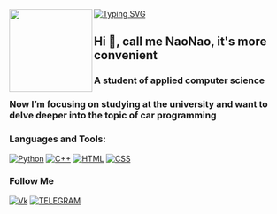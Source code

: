 <div id="header" >
  <img src = "https://media.giphy.com/media/74OhY9HiyDddCvPtgf/giphy.gif?cid=ecf05e47271qwlch94m75jwo3kik869s70ofw26giwz2y3z9&ep=v1_gifs_search&rid=giphy.gif&ct=g" width = "150" align="left"/>
</div>

 <div class = "a" align="left">
 <a href="https://git.io/typing-svg"><img src="https://readme-typing-svg.demolab.com?font=Fira+Code&weight=500&size=44&pause=1000&color=6D9FFF&background=36FFF600&center=true&vCenter=true&width=435&lines=naonaogh" alt="Typing SVG" /></a>
 </div>
 
## Hi 👋, call me NaoNao, it's more convenient
### А student of applied computer science
### Now I’m focusing on studying at the university and want to delve deeper into the topic of car programming

### Languages and Tools:
[![Python](https://shields.io/badge/-Python-1D405C?style=for-the-badge&logo=python&logoColor=fff)](https://www.python.org)
[![C++](https://shields.io/badge/-C++-659AD2?style=for-the-badge&logo=C%2b%2b&logoColor=fff)](https://www.w3schools.com/cpp/cpp_intro.asp)
[![HTML](https://shields.io/badge/-HTML-F16529?style=for-the-badge&logo=html5&logoColor=fff)](https://www.w3schools.com/html/)
[![CSS](https://shields.io/badge/-CSS-264DE4?style=for-the-badge&logo=css3&logoColor=fff)](https://www.w3schools.com/css/)

### Follow Me
[![Vk](https://shields.io/badge/-Vkontakte-0077FF?style=for-the-badge&logo=Vk&logoColor=fff)](https://vk.com/naonaogh)
[![TELEGRAM](https://shields.io/badge/-TELEGRAM-28A8E9?style=for-the-badge&logo=TELEGRAM&logoColor=fff)](https://t.me/naonaogh)
